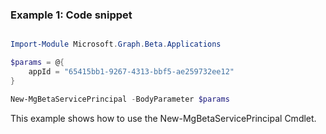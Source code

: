 ### Example 1: Code snippet

```powershell

Import-Module Microsoft.Graph.Beta.Applications

$params = @{
	appId = "65415bb1-9267-4313-bbf5-ae259732ee12"
}

New-MgBetaServicePrincipal -BodyParameter $params

```
This example shows how to use the New-MgBetaServicePrincipal Cmdlet.

